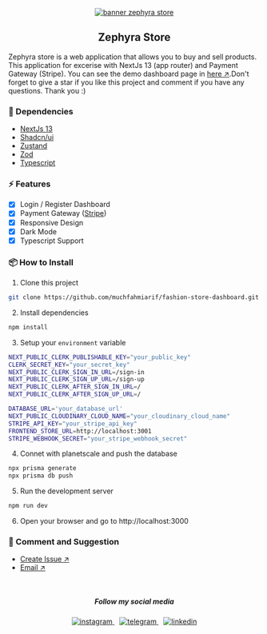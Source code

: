 <p align="center">
  <a href="#" rel="noreferrer">
    <img src="https://user-images.githubusercontent.com/94236726/265000131-b2e72152-5276-4ff1-961c-bc98fa1cf9e1.png" alt="banner zephyra store" />
  </a>
</p>

<h2 align="center">
Zephyra Store
</h2> 

Zephyra store is a web application that allows you to buy and sell products. This application for excerise with NextJs 13 (app router) and Payment Gateway (Stripe). You can see the demo dashboard page in [here ↗️](https://zephyra-store.vercel.app/).Don't forget to give a star if you like this project and comment if you have any questions.
Thank you :)

### 🚀 Dependencies

- [NextJs 13](https://nextjs.org/)
- [Shadcn/ui](https://ui.shadcn.com/)
- [Zustand](https://github.com/pmndrs/zustand)
- [Zod](https://zod.dev/)
- [Typescript](https://www.typescriptlang.org/)

### ⚡ Features

- [x] Login / Register Dashboard
- [x] Payment Gateway ([Stripe](https://stripe.com/))
- [x] Responsive Design
- [x] Dark Mode
- [x] Typescript Support

### 📦 How to Install

1. Clone this project

```bash
git clone https://github.com/muchfahmiarif/fashion-store-dashboard.git
```

2. Install dependencies

```bash
npm install
```

3. Setup your `environment` variable

```bash
NEXT_PUBLIC_CLERK_PUBLISHABLE_KEY="your_public_key"
CLERK_SECRET_KEY="your_secret_key"
NEXT_PUBLIC_CLERK_SIGN_IN_URL=/sign-in
NEXT_PUBLIC_CLERK_SIGN_UP_URL=/sign-up
NEXT_PUBLIC_CLERK_AFTER_SIGN_IN_URL=/
NEXT_PUBLIC_CLERK_AFTER_SIGN_UP_URL=/

DATABASE_URL='your_database_url'
NEXT_PUBLIC_CLOUDINARY_CLOUD_NAME="your_cloudinary_cloud_name"
STRIPE_API_KEY="your_stripe_api_key"
FRONTEND_STORE_URL=http://localhost:3001
STRIPE_WEBHOOK_SECRET="your_stripe_webhook_secret"
```

4. Connet with planetscale and push the database

```bash
npx prisma generate
npx prisma db push
```

5. Run the development server

```bash
npm run dev
```

6. Open your browser and go to http://localhost:3000

### 💬 Comment and Suggestion

- [Create Issue ↗️](https://github.com/muchfahmiarif/fashion-store-dashboard/issues)
- [Email ↗️](mailto:fahmiarif.dev@gmail.com)
<br>

<h5 align="center">
Follow my social media
</h5> 
<p align="center">
  <a href="https://instagram.com/muchfahmiarif" rel="noreferrer">
    <img src="https://user-images.githubusercontent.com/122178246/265005753-00a7fe08-2e2e-476d-bcd7-dfba07c137b4.png" alt="instagram" />
  </a>
  <a href="https://t.me/muchfahmiarif" rel="noreferrer" style="padding-left:10px; padding-right:10px">
    <img src="https://user-images.githubusercontent.com/122178246/265005750-8908bd25-cc11-4f95-9214-c5d6da928573.png" alt="telegram" />
  </a>
  <a href="https://www.linkedin.com/in/muchfahmiarif/" rel="noreferrer">
    <img src="https://user-images.githubusercontent.com/122178246/265005741-02dc9ef1-aa40-4d4e-814a-d97b1112ed2a.png" alt="linkedin" />
  </a>
</p>